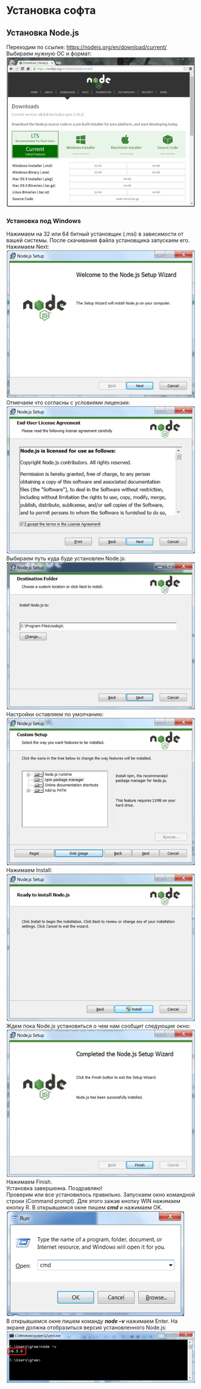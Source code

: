 # Установка софта

## Установка Node.js

Переходим по ссылке: https://nodejs.org/en/download/current/  
Выбираем нужную ОС и формат:  
![alt text](https://github.com/gram2005/Node.js-course/raw/feature/step0-setup/img/setup_nodejs_win_001.png "Node.js download page")  

### Установка под Windows

Нажимаем на 32 или 64 битный установщик (.msi) в зависимости от вашей системы. После скачивания файла установщика запускаем его.  
Нажимаем Next:  
![alt text](https://github.com/gram2005/Node.js-course/raw/feature/step0-setup/img/setup_nodejs_win_002.png "Welcome to setup wizard")  
Отмечаем что согласны с условиями лицензии:  
![alt text](https://github.com/gram2005/Node.js-course/raw/feature/step0-setup/img/setup_nodejs_win_003.png "End-User License Agreement")  
Выбираем путь куда буде установлен Node.js:  
![alt text](https://github.com/gram2005/Node.js-course/raw/feature/step0-setup/img/setup_nodejs_win_004.png "Node.js install destination folder")  
Настройки оставляем по умолчанию:  
![alt text](https://github.com/gram2005/Node.js-course/raw/feature/step0-setup/img/setup_nodejs_win_005.png "Custom setup")  
Нажимаем Install:  
![alt text](https://github.com/gram2005/Node.js-course/raw/feature/step0-setup/img/setup_nodejs_win_006.png "Ready to install")  
Ждем пока Node.js установиться о чем нам сообщит следующие окно:
![alt text](https://github.com/gram2005/Node.js-course/raw/feature/step0-setup/img/setup_nodejs_win_007.png "Completed install")  
Нажимаем Finish.  
Установка завершенна. Поздравляю!  
Проверим или все установилось правильно. Запускаем окно командной строки (Command prompt). Для этого зажав кнопку WIN нажимаем кнопку R. В открывшемся окне пишем ***cmd*** и нажимаем OK.  
![alt text](https://github.com/gram2005/Node.js-course/raw/feature/step0-setup/img/setup_nodejs_win_008.png "Run window")  
В открывшемся окне пишем команду ***node –v*** нажимаем Enter. На экране должна отобразиться версия установленного Node.js:  
![alt text](https://github.com/gram2005/Node.js-course/raw/feature/step0-setup/img/setup_nodejs_win_009.png "Command prompt")  